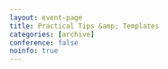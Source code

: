 ```yaml
---
layout: event-page
title: Practical Tips &amp; Templates
categories: [archive]
conference: false
noinfo: true
---
```




